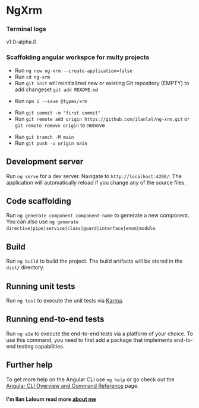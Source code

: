 # NgXrm

### Terminal logs

v1.0-alpha.0
### Scaffolding angular workspce for multy projects
* Run `ng new ng-xrm --create-application=false`
* Run `cd ng-xrm`
* Run `git init` will reinitialized new or existing Git repository (EMPTY) to add changeset `git add README.md`
+ Run `npm i --save @types/xrm`

* Run `git commit -m "first commit"`
* Run `git remote add origin https://github.com/ilanlal/ng-xrm.git` or `git remote remove origin` to remove
+ Run `git branch -M main`
+ Run `git push -u origin main`

## Development server

Run `ng serve` for a dev server. Navigate to `http://localhost:4200/`. The application will automatically reload if you change any of the source files.

## Code scaffolding

Run `ng generate component component-name` to generate a new component. You can also use `ng generate directive|pipe|service|class|guard|interface|enum|module`.

## Build

Run `ng build` to build the project. The build artifacts will be stored in the `dist/` directory.

## Running unit tests

Run `ng test` to execute the unit tests via [Karma](https://karma-runner.github.io).

## Running end-to-end tests

Run `ng e2e` to execute the end-to-end tests via a platform of your choice. To use this command, you need to first add a package that implements end-to-end testing capabilities.

## Further help

To get more help on the Angular CLI use `ng help` or go check out the [Angular CLI Overview and Command Reference](https://angular.io/cli) page.


#### I'm Ilan Laloum read more [about me](https://easyadm.com/about-me) 
